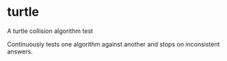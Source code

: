 turtle
======

A turtle collision algorithm test

Continuously tests one algorithm against another and stops on inconsistent answers.
